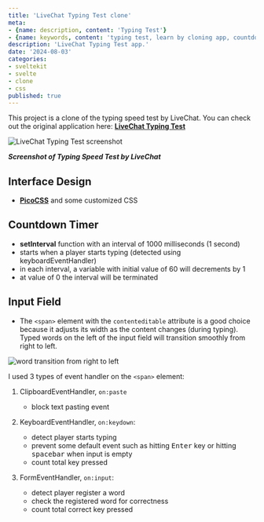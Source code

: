 ```yaml
---
title: 'LiveChat Typing Test clone'
meta:
- {name: description, content: 'Typing Test'}
- {name: keywords, content: 'typing test, learn by cloning app, countdown, randomWords pakcage'}
description: 'LiveChat Typing Test app.'
date: '2024-08-03'
categories:
- sveltekit
- svelte
- clone
- css
published: true
---
```


<script>
	import image01 from '$lib/posts/livechat-typing-test-clone/LiveChat typing test.png';
	import gif01 from '$lib/posts/livechat-typing-test-clone/word transition right to left.gif';
</script>

This project is a clone of the typing speed test by LiveChat. You can check out the original application here: __[LiveChat Typing Test](https://www.livechat.com/typing-speed-test/#/)__

<img alt="LiveChat Typing Test screenshot" src={image01} />

__*Screenshot of Typing Speed Test by LiveChat*__

## Interface Design
- __[PicoCSS](https://picocss.com/)__ and some customized CSS

## Countdown Timer
- __setInterval__ function with an interval of 1000 milliseconds (1 second)
- starts when a player starts typing (detected using keyboardEventHandler)
- in each interval, a variable with initial value of 60 will decrements by 1
- at value of 0 the interval will be terminated

## Input Field

- The `<span>` element with the `contenteditable` attribute is a good choice because it adjusts its width as the content changes (during typing). Typed words on the left of the input field will transition smoothly from right to left.
<img alt="word transition from right to left" src={gif01}/>

I used 3 types of event handler on the `<span>` element:

1. ClipboardEventHandler, `on:paste`
	- block text pasting event 
	
2. KeyboardEventHandler, `on:keydown`:
	- detect player starts typing
	- prevent some default event such as hitting <kbd>Enter</kbd> key or hitting <kbd>spacebar</kbd> when input is empty
	- count total key pressed

3. FormEventHandler, `on:input`:
	- detect player register a word
	- check the registered word for correctness
	- count total correct key pressed
